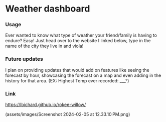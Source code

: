# Weather dashboard 


### Usage ###
Ever wanted to know what type of weather your friend/family is having to endure? Easy! Just head over to the website I linked below, type in the name of the city they live in and viola!


### Future updates ###
I plan on providing updates that would add on features like seeing the forecast by hour, showcasing the forecast on a map and even adding in the history for that area. (EX: Highest Temp ever recorded: ___°)

### Link ###
https://lbichard.github.io/rokee-willow/    

(assets/images/Screenshot 2024-02-05 at 12.33.10 PM.png)